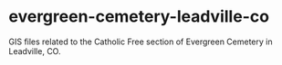 # evergreen-cemetery-leadville-co
GIS files related to the Catholic Free section of Evergreen Cemetery in Leadville, CO. 

